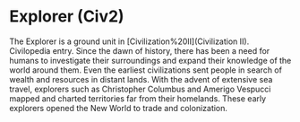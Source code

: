 # Explorer (Civ2)

The Explorer is a ground unit in [Civilization%20II](Civilization II).
Civilopedia entry.
Since the dawn of history, there has been a need for humans to investigate their surroundings and expand their knowledge of the world around them. Even the earliest civilizations sent people in search of wealth and resources in distant lands. With the advent of extensive sea travel, explorers such as Christopher Columbus and Amerigo Vespucci mapped and charted territories far from their homelands. These early explorers opened the New World to trade and colonization.